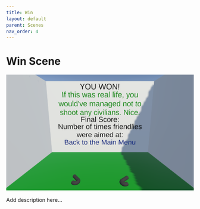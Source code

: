 ```yaml
---
title: Win
layout: default
parent: Scenes
nav_order: 4
---
```


# Win Scene

![](../SceneImages/Win.png)

Add description here...